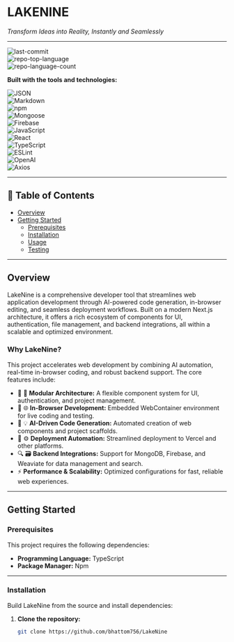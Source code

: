 # LAKENINE  
*Transform Ideas into Reality, Instantly and Seamlessly*  

---

![last-commit](https://img.shields.io/github/last-commit/bhattom756/LakeNine?style=flat)  
![repo-top-language](https://img.shields.io/github/languages/top/bhattom756/LakeNine)  
![repo-language-count](https://img.shields.io/github/languages/count/bhattom756/LakeNine)  

**Built with the tools and technologies:**  

![JSON](https://img.shields.io/badge/JSON-informational?style=flat&logo=json&logoColor=white&color=grey)  
![Markdown](https://img.shields.io/badge/Markdown-informational?style=flat&logo=markdown&logoColor=white&color=black)  
![npm](https://img.shields.io/badge/Npm-informational?style=flat&logo=npm&logoColor=white&color=red)  
![Mongoose](https://img.shields.io/badge/Mongoose-informational?style=flat&logo=mongoose&logoColor=white&color=maroon)  
![Firebase](https://img.shields.io/badge/Firebase-informational?style=flat&logo=firebase&logoColor=white&color=orange)  
![JavaScript](https://img.shields.io/badge/JavaScript-informational?style=flat&logo=javascript&logoColor=white&color=yellow)  
![React](https://img.shields.io/badge/React-informational?style=flat&logo=react&logoColor=white&color=blue)  
![TypeScript](https://img.shields.io/badge/TypeScript-informational?style=flat&logo=typescript&logoColor=white&color=blue)  
![ESLint](https://img.shields.io/badge/ESLint-informational?style=flat&logo=eslint&logoColor=white&color=purple)  
![OpenAI](https://img.shields.io/badge/OpenAI-informational?style=flat&logo=openai&logoColor=white&color=black)  
![Axios](https://img.shields.io/badge/Axios-informational?style=flat&logo=axios&logoColor=white&color=blue)  

---

## 📑 Table of Contents
- [Overview](#overview)  
- [Getting Started](#getting-started)  
  - [Prerequisites](#prerequisites)  
  - [Installation](#installation)  
  - [Usage](#usage)  
  - [Testing](#testing)  

---

## Overview
LakeNine is a comprehensive developer tool that streamlines web application development through AI-powered code generation, in-browser editing, and seamless deployment workflows. Built on a modern Next.js architecture, it offers a rich ecosystem of components for UI, authentication, file management, and backend integrations, all within a scalable and optimized environment.  

### Why LakeNine?  

This project accelerates web development by combining AI automation, real-time in-browser coding, and robust backend support. The core features include:  

- 🧩 🎯 **Modular Architecture:** A flexible component system for UI, authentication, and project management.  
- 🚀 🌐 **In-Browser Development:** Embedded WebContainer environment for live coding and testing.  
- 🤖 💡 **AI-Driven Code Generation:** Automated creation of web components and project scaffolds.  
- 🔄 ⚙️ **Deployment Automation:** Streamlined deployment to Vercel and other platforms.  
- 🔍 🗃️ **Backend Integrations:** Support for MongoDB, Firebase, and Weaviate for data management and search.  
- ⚡ **Performance & Scalability:** Optimized configurations for fast, reliable web experiences.  

---

## Getting Started  

### Prerequisites
This project requires the following dependencies:  

- **Programming Language:** TypeScript  
- **Package Manager:** Npm  

---

### Installation
Build LakeNine from the source and install dependencies:  

1. **Clone the repository:**  
   ```bash
   git clone https://github.com/bhattom756/LakeNine
